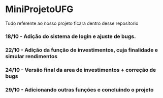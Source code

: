 # MiniProjetoUFG
 Tudo referente ao nosso projeto ficara dentro desse repositorio
    
   <h3>18/10 - Adição do sistema de login e ajuste de bugs.</h3>

   <h3>22/10 - Adição da função de investimentos, cuja finalidade e simular rendimentos</h3>

   <h3>24/10 - Versão final da area de investimentos + correção de bugs</h3>

   <h3>29/10 - Adicionando outras funções e concluindo o projeto</h3>
